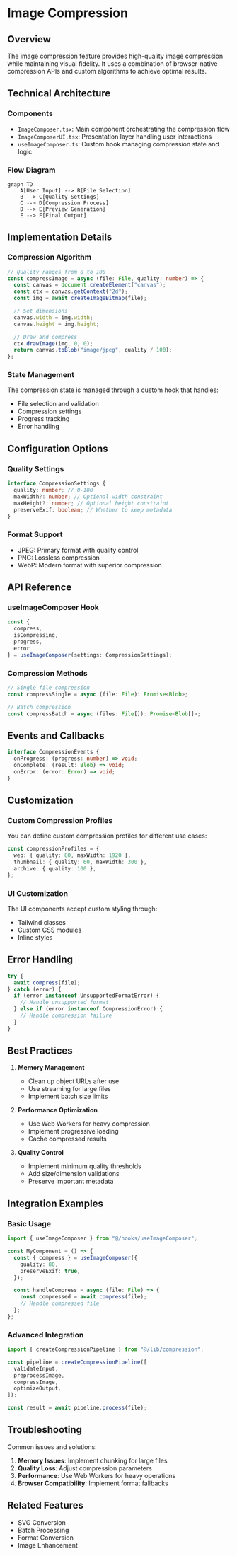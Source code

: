# Image Compression

## Overview

The image compression feature provides high-quality image compression while maintaining visual fidelity. It uses a combination of browser-native compression APIs and custom algorithms to achieve optimal results.

## Technical Architecture

### Components

- `ImageComposer.tsx`: Main component orchestrating the compression flow
- `ImageComposerUI.tsx`: Presentation layer handling user interactions
- `useImageComposer.ts`: Custom hook managing compression state and logic

### Flow Diagram

```mermaid
graph TD
    A[User Input] --> B[File Selection]
    B --> C[Quality Settings]
    C --> D[Compression Process]
    D --> E[Preview Generation]
    E --> F[Final Output]
```

## Implementation Details

### Compression Algorithm

```typescript
// Quality ranges from 0 to 100
const compressImage = async (file: File, quality: number) => {
  const canvas = document.createElement("canvas");
  const ctx = canvas.getContext("2d");
  const img = await createImageBitmap(file);

  // Set dimensions
  canvas.width = img.width;
  canvas.height = img.height;

  // Draw and compress
  ctx.drawImage(img, 0, 0);
  return canvas.toBlob("image/jpeg", quality / 100);
};
```

### State Management

The compression state is managed through a custom hook that handles:

- File selection and validation
- Compression settings
- Progress tracking
- Error handling

## Configuration Options

### Quality Settings

```typescript
interface CompressionSettings {
  quality: number; // 0-100
  maxWidth?: number; // Optional width constraint
  maxHeight?: number; // Optional height constraint
  preserveExif: boolean; // Whether to keep metadata
}
```

### Format Support

- JPEG: Primary format with quality control
- PNG: Lossless compression
- WebP: Modern format with superior compression

## API Reference

### useImageComposer Hook

```typescript
const {
  compress,
  isCompressing,
  progress,
  error
} = useImageComposer(settings: CompressionSettings);
```

### Compression Methods

```typescript
// Single file compression
const compressSingle = async (file: File): Promise<Blob>;

// Batch compression
const compressBatch = async (files: File[]): Promise<Blob[]>;
```

## Events and Callbacks

```typescript
interface CompressionEvents {
  onProgress: (progress: number) => void;
  onComplete: (result: Blob) => void;
  onError: (error: Error) => void;
}
```

## Customization

### Custom Compression Profiles

You can define custom compression profiles for different use cases:

```typescript
const compressionProfiles = {
  web: { quality: 80, maxWidth: 1920 },
  thumbnail: { quality: 60, maxWidth: 300 },
  archive: { quality: 100 },
};
```

### UI Customization

The UI components accept custom styling through:

- Tailwind classes
- Custom CSS modules
- Inline styles

## Error Handling

```typescript
try {
  await compress(file);
} catch (error) {
  if (error instanceof UnsupportedFormatError) {
    // Handle unsupported format
  } else if (error instanceof CompressionError) {
    // Handle compression failure
  }
}
```

## Best Practices

1. **Memory Management**

   - Clean up object URLs after use
   - Use streaming for large files
   - Implement batch size limits

2. **Performance Optimization**

   - Use Web Workers for heavy compression
   - Implement progressive loading
   - Cache compressed results

3. **Quality Control**
   - Implement minimum quality thresholds
   - Add size/dimension validations
   - Preserve important metadata

## Integration Examples

### Basic Usage

```typescript
import { useImageComposer } from "@/hooks/useImageComposer";

const MyComponent = () => {
  const { compress } = useImageComposer({
    quality: 80,
    preserveExif: true,
  });

  const handleCompress = async (file: File) => {
    const compressed = await compress(file);
    // Handle compressed file
  };
};
```

### Advanced Integration

```typescript
import { createCompressionPipeline } from "@/lib/compression";

const pipeline = createCompressionPipeline([
  validateInput,
  preprocessImage,
  compressImage,
  optimizeOutput,
]);

const result = await pipeline.process(file);
```

## Troubleshooting

Common issues and solutions:

1. **Memory Issues**: Implement chunking for large files
2. **Quality Loss**: Adjust compression parameters
3. **Performance**: Use Web Workers for heavy operations
4. **Browser Compatibility**: Implement format fallbacks

## Related Features

- SVG Conversion
- Batch Processing
- Format Conversion
- Image Enhancement
